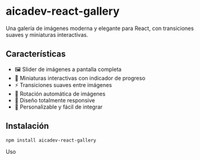 # aicadev-react-gallery

Una galería de imágenes moderna y elegante para React, con transiciones suaves y miniaturas interactivas.

## Características

- 🖼️ Slider de imágenes a pantalla completa
- 🎯 Miniaturas interactivas con indicador de progreso
- ⚡ Transiciones suaves entre imágenes
- 🔄 Rotación automática de imágenes
- 📱 Diseño totalmente responsive
- 🎨 Personalizable y fácil de integrar

## Instalación

```bash
npm install aicadev-react-gallery
```

Uso
